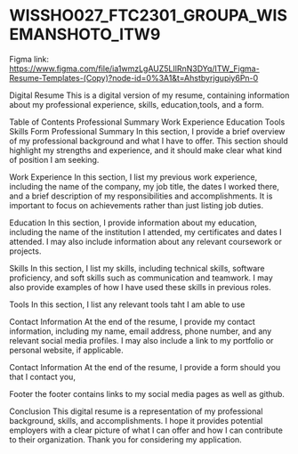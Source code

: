 # WISSHO027_FTC2301_GROUPA_WISEMANSHOTO_ITW9
Figma link: https://www.figma.com/file/ia1wmzLgAUZ5LIlRnN3DYq/ITW_Figma-Resume-Templates-(Copy)?node-id=0%3A1&t=Ahstbyrjgupiy6Pn-0


Digital Resume
This is a digital version of my resume, containing information about my professional experience, skills, education,tools, and a form.

Table of Contents
Professional Summary
Work Experience
Education
Tools
Skills
Form
Professional Summary
In this section, I provide a brief overview of my professional background and what I have to offer. This section should highlight my strengths and experience, and it should make clear what kind of position I am seeking.

Work Experience
In this section, I list my previous work experience, including the name of the company, my job title, the dates I worked there, and a brief description of my responsibilities and accomplishments. It is important to focus on achievements rather than just listing job duties.

Education
In this section, I provide information about my education, including the name of the institution I attended, my certificates and dates I attended. I may also include information about any relevant coursework or projects.

Skills
In this section, I list my skills, including technical skills, software proficiency, and soft skills such as communication and teamwork. I may also provide examples of how I have used these skills in previous roles.

Tools
In this section, I list any relevant tools taht I am able to use

Contact Information
At the end of the resume, I provide my contact information, including my name, email address, phone number, and any relevant social media profiles. I may also include a link to my portfolio or personal website, if applicable.

Contact Information
At the end of the resume, I provide a form should you that I contact you, 

Footer
the footer contains links to my social media pages as well as github.

Conclusion
This digital resume is a representation of my professional background, skills, and accomplishments. I hope it provides potential employers with a clear picture of what I can offer and how I can contribute to their organization. Thank you for considering my application.